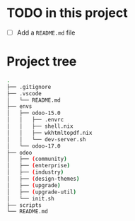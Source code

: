 # TODO in this project
- [ ] Add a `README.md` file


# Project tree
```bash
.
├── .gitignore
├── .vscode
│   └── README.md
├── envs
│   ├── odoo-15.0
│   │   ├── .envrc
│   │   ├── shell.nix
│   │   ├── wkhtmltopdf.nix
│   │   └── dev-server.sh
│   └── odoo-17.0
├── odoo
│   ├── (community)
│   ├── (enterprise)
│   ├── (industry)
│   ├── (design-themes)
│   ├── (upgrade)
│   ├── (upgrade-util)
│   └── init.sh
├── scripts
└── README.md
```
